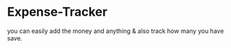 # Expense-Tracker
you can easily add the money and anything &amp; also track how many you have save.
